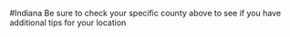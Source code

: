 #Indiana
 Be sure to check your specific county above to see if you have additional tips for your location